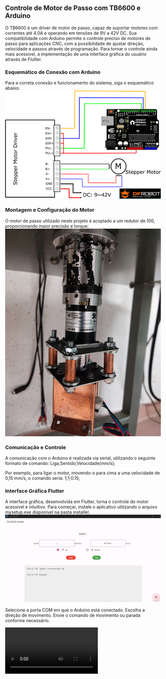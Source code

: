 
## Controle de Motor de Passo com TB6600 e Arduino

O TB6600 é um driver de motor de passo, capaz de suportar motores com correntes até 4.0A e operando em tensões de 9V a 42V DC. Sua compatibilidade com Arduino permite o controle preciso de motores de passo para aplicações CNC, com a possibilidade de ajustar direção, velocidade e passos através de programação. Para tornar o controle ainda mais acessível, a implementação de uma interface gráfica do usuário através de Flutter.


### Esquemático de Conexão com Arduino
Para a correta conexão e funcionamento do sistema, siga o esquemático abaixo:
![Esquma arduino](images/image.png)

### Montagem e Configuração do Motor
O motor de passo utilizado neste projeto é acoplado a um redutor de 100, proporcionando maior precisão e torque:
![Motor com redutor](images/motor_com_redutor.jpg)

### Comunicação e Controle
A comunicação com o Arduino é realizada via serial, utilizando o seguinte formato de comando:
Liga;Sentido;Velocidade(mm/s);

Por exemplo, para ligar o motor, movendo-o para cima a uma velocidade de 0,15 mm/s, o comando seria:
1;1;0.15;

### Interface Gráfica Flutter
A interface gráfica, desenvolvida em Flutter, torna o controle do motor acessível e intuitivo. Para começar, instale o aplicativo utilizando o arquivo mysetup.exe disponível na pasta installer.
![Interface](images/interface.png)

Selecione a porta COM em que o Arduino está conectado.
Escolha a direção de movimento.
Envie o comando de movimento ou parada conforme necessário.

![Funcionamento](images/motor.mp4)


